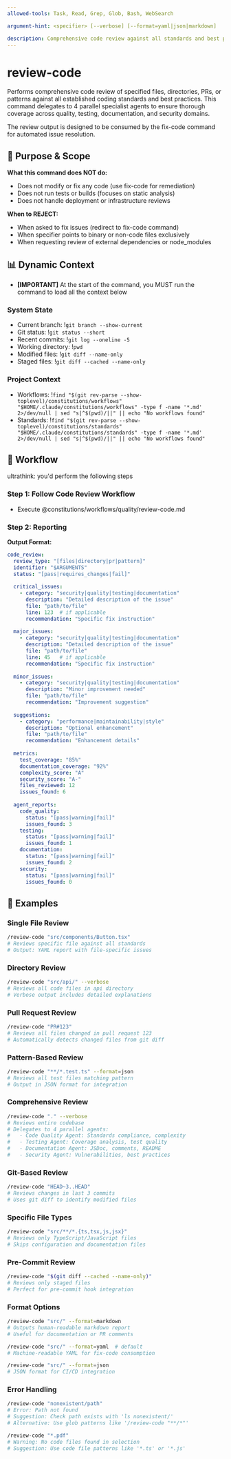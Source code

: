 ```yaml
---
allowed-tools: Task, Read, Grep, Glob, Bash, WebSearch

argument-hint: <specifier> [--verbose] [--format=yaml|json|markdown]

description: Comprehensive code review against all standards and best practices
---
```


# review-code

Performs comprehensive code review of specified files, directories, PRs, or patterns against all established coding standards and best practices. This command delegates to 4 parallel specialist agents to ensure thorough coverage across quality, testing, documentation, and security domains.

The review output is designed to be consumed by the fix-code command for automated issue resolution.

## 🎯 Purpose & Scope

**What this command does NOT do:**

- Does not modify or fix any code (use fix-code for remediation)
- Does not run tests or builds (focuses on static analysis)
- Does not handle deployment or infrastructure reviews

**When to REJECT:**

- When asked to fix issues (redirect to fix-code command)
- When specifier points to binary or non-code files exclusively
- When requesting review of external dependencies or node_modules

## 📊 Dynamic Context

- **[IMPORTANT]** At the start of the command, you MUST run the command to load all the context below

### System State

- Current branch: !`git branch --show-current`
- Git status: !`git status --short`
- Recent commits: !`git log --oneline -5`
- Working directory: !`pwd`
- Modified files: !`git diff --name-only`
- Staged files: !`git diff --cached --name-only`

### Project Context

- Workflows: !`find "$(git rev-parse --show-toplevel)/constitutions/workflows" "$HOME/.claude/constitutions/workflows" -type f -name '*.md' 2>/dev/null | sed "s|^$(pwd)/||" || echo "No workflows found"`
- Standards: !`find "$(git rev-parse --show-toplevel)/constitutions/standards" "$HOME/.claude/constitutions/standards" -type f -name '*.md' 2>/dev/null | sed "s|^$(pwd)/||" || echo "No workflows found"`

## 🔄 Workflow

ultrathink: you'd perform the following steps

### Step 1: Follow Code Review Workflow

- Execute @constitutions/workflows/quality/review-code.md

### Step 2: Reporting

**Output Format:**

```yaml
code_review:
  review_type: "[files|directory|pr|pattern]"
  identifier: "$ARGUMENTS"
  status: "[pass|requires_changes|fail]"
  
  critical_issues:
    - category: "security|quality|testing|documentation"
      description: "Detailed description of the issue"
      file: "path/to/file"
      line: 123  # if applicable
      recommendation: "Specific fix instruction"
      
  major_issues:
    - category: "security|quality|testing|documentation"
      description: "Detailed description of the issue"
      file: "path/to/file"
      line: 45   # if applicable
      recommendation: "Specific fix instruction"
      
  minor_issues:
    - category: "security|quality|testing|documentation"
      description: "Minor improvement needed"
      file: "path/to/file"
      recommendation: "Improvement suggestion"
      
  suggestions:
    - category: "performance|maintainability|style"
      description: "Optional enhancement"
      file: "path/to/file"
      recommendation: "Enhancement details"
      
  metrics:
    test_coverage: "85%"
    documentation_coverage: "92%"
    complexity_score: "A"
    security_score: "A-"
    files_reviewed: 12
    issues_found: 6
    
  agent_reports:
    code_quality:
      status: "[pass|warning|fail]"
      issues_found: 3
    testing:
      status: "[pass|warning|fail]"  
      issues_found: 1
    documentation:
      status: "[pass|warning|fail]"
      issues_found: 2
    security:
      status: "[pass|warning|fail]"
      issues_found: 0
```

## 📝 Examples

### Single File Review

```bash
/review-code "src/components/Button.tsx"
# Reviews specific file against all standards
# Output: YAML report with file-specific issues
```

### Directory Review

```bash
/review-code "src/api/" --verbose
# Reviews all code files in api directory
# Verbose output includes detailed explanations
```

### Pull Request Review

```bash
/review-code "PR#123"
# Reviews all files changed in pull request 123
# Automatically detects changed files from git diff
```

### Pattern-Based Review

```bash
/review-code "**/*.test.ts" --format=json
# Reviews all test files matching pattern
# Output in JSON format for integration
```

### Comprehensive Review

```bash
/review-code "." --verbose
# Reviews entire codebase
# Delegates to 4 parallel agents:
#   - Code Quality Agent: Standards compliance, complexity
#   - Testing Agent: Coverage analysis, test quality  
#   - Documentation Agent: JSDoc, comments, README
#   - Security Agent: Vulnerabilities, best practices
```

### Git-Based Review

```bash
/review-code "HEAD~3..HEAD"
# Reviews changes in last 3 commits
# Uses git diff to identify modified files
```

### Specific File Types

```bash
/review-code "src/**/*.{ts,tsx,js,jsx}"
# Reviews only TypeScript/JavaScript files
# Skips configuration and documentation files
```

### Pre-Commit Review

```bash
/review-code "$(git diff --cached --name-only)"
# Reviews only staged files
# Perfect for pre-commit hook integration
```

### Format Options

```bash
/review-code "src/" --format=markdown
# Outputs human-readable markdown report
# Useful for documentation or PR comments

/review-code "src/" --format=yaml  # default
# Machine-readable YAML for fix-code consumption

/review-code "src/" --format=json
# JSON format for CI/CD integration
```

### Error Handling

```bash
/review-code "nonexistent/path"
# Error: Path not found
# Suggestion: Check path exists with 'ls nonexistent/'
# Alternative: Use glob patterns like '/review-code "**/*"'

/review-code "*.pdf"
# Warning: No code files found in selection
# Suggestion: Use code file patterns like '*.ts' or '*.js'
```